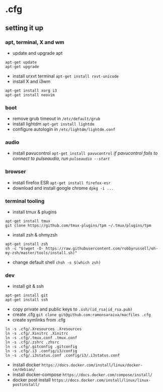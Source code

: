 # .cfg

## setting it up

### apt, terminal, X and wm
* update and upgrade apt
```
apt-get update
apt-get upgrade
```
* install urxvt terminal `apt-get install rxvt-unicode`
* install X and i3wm
```
apt-get install xorg i3
apt-get install neovim
```

### boot

* remove grub timeout in `/etc/default/grub`
* install lightdm `apt-get install lightdm`
* configure autologin in `/etc/lightdm/lightdm.conf`

### audio

* install pavucontrol `apt-get install pavucontrol`
*if pavucontrol fails to connect to pulseaudio, run `pulseaudio --start`*

### browser

* install firefox ESR `apt-get install firefox-esr`
* download and install google chrome `dpkg -i ...`

### terminal tooling

* install tmux & plugins
```
apt-get install tmux
git clone https://github.com/tmux-plugins/tpm ~/.tmux/plugins/tpm
```
* install zsh & ohmyzsh
```
apt-get install zsh
sh -c "$(wget -O- https://raw.githubusercontent.com/robbyrussell/oh-my-zsh/master/tools/install.sh)"
```
* change default shell `chsh -s $(which zsh)`

### dev

* install git & ssh
```
apt-get install git
apt-get install ssh
```
* copy private and public keys to `.ssh/(id_rsa|id_rsa.pub)`
* create .cfg `git clone git@github.com:ramonsaraiva/macfiles .cfg`
* create symlinks from .cfg
```
ln -s .cfg/.Xresources .Xresources
ln -s .cfg/.Xinitrc .Xinitrc
ln -s .cfg/.tmux.conf .tmux.conf
ln -s .cfg/.zshrc .zhsrc
ln -s .cfg/.gitconfig .gitconfig
ln -s .cfg/.i3 .config/i3/config
ln -s .cfg/.i3status.conf .config/i3/.i3status.conf
```
* install docker `https://docs.docker.com/install/linux/docker-ce/debian/`
* install docker-compose `https://docs.docker.com/compose/install/`
* docker post install `https://docs.docker.com/install/linux/linux-postinstall/` 
